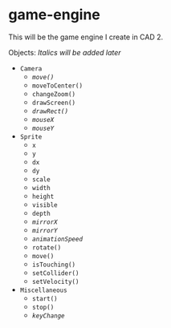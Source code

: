 # game-engine

This will be the game engine I create in CAD 2.

Objects:
*Italics will be added later*

* `Camera`
  * _`move()`_
  * `moveToCenter()`
  * `changeZoom()`
  * `drawScreen()`
  * _`drawRect()`_
  * _`mouseX`_
  * _`mouseY`_
* `Sprite`
  * `x`
  * `y`
  * `dx`
  * `dy`
  * `scale`
  * `width`
  * `height`
  * `visible`
  * `depth`
  * _`mirrorX`_
  * _`mirrorY`_
  * _`animationSpeed`_
  * `rotate()`
  * `move()`
  * `isTouching()`
  * `setCollider()`
  * `setVelocity()`
* `Miscellaneous`
  * `start()`
  * `stop()`
  * _`keyChange`_
